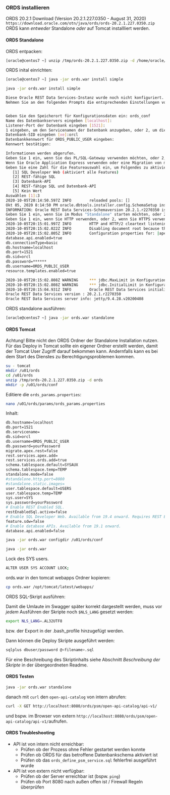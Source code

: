 ### <a name='ords'></a> ORDS installieren 

ORDS 20.2.1 Download (Version 20.2.1.227.0350 - August 31, 2020) `https://download.oracle.com/otn/java/ords/ords-20.2.1.227.0350.zip`
ORDS kann *entweder* Standalone *oder* auf Tomcat installliert werden.

#### <a name='ords-setup'></a> ORDS Standalone

ORDS entpacken:

```bash
[oracle@centos7 ~] unzip /tmp/ords-20.2.1.227.0350.zip -d /home/oracle/ords
```

ORDS inital einrichten:

```bash
[oracle@centos7 ~] java -jar ords.war install simple
```
```bash
java -jar ords.war install simple
```
```bash
Diese Oracle REST Data Services-Instanz wurde noch nicht konfiguriert.
Nehmen Sie an den folgenden Prompts die entsprechenden Einstellungen vor


Geben Sie den Speicherort für Konfigurationsdaten ein: ords_conf
Name des Datenbankservers eingeben [localhost]:
Listener-Port der Datenbank eingeben [1521]:
1 eingeben, um den Servicenamen der Datenbank anzugeben, oder 2, um die Datenbank-SID anzugeben [1]:2
Datenbank-SID eingeben [xe]:orcl
Datenbankkennwort für ORDS_PUBLIC_USER eingeben:
Kennwort bestätigen:

Informationen werden abgerufen.
Geben Sie 1 ein, wenn Sie das PL/SQL-Gateway verwenden möchten, oder 2, um diesen Schritt zu überspringen.
Wenn Sie Oracle Application Express verwenden oder eine Migration von mod_plsql durchführen, müssen Sie 1 eingeben [1]:2
Geben Sie eine Zahl für die Featureauswahl ein, um Folgendes zu aktivieren:
   [1] SQL Developer Web (aktiviert alle Features)
   [2] REST-fähige SQL
   [3] Datenbank-API
   [4] REST-fähige SQL und Datenbank-API
   [5] Kein Wert
Auswählen [1]:3
2020-10-05T20:14:50.597Z INFO        reloaded pools: []
Okt 05, 2020 8:14:50 PM oracle.dbtools.installer.config.SchemaSetup install
INFORMATION: Oracle REST Data Services-Schemaversion 20.2.1.r2270350 ist installiert.
Geben Sie 1 ein, wenn Sie im Modus "Standalone" starten möchten, oder 2 zum Beenden [1]:1
Geben Sie 1 ein, wenn Sie HTTP verwenden, oder 2, wenn Sie HTTPS verwenden [1]:1
2020-10-05T20:15:01.997Z INFO        HTTP and HTTP/2 cleartext listening on host: localhost port: 8080
2020-10-05T20:15:02.022Z INFO        Disabling document root because the specified folder does not exist: /home/oracle/ords/ords_conf/ords/standalone/doc_root
2020-10-05T20:15:02.805Z INFO        Configuration properties for: |apex|pu|
database.api.enabled=true
db.connectionType=basic
db.hostname=localhost
db.port=1521
db.sid=orcl
db.password=******
db.username=ORDS_PUBLIC_USER
resource.templates.enabled=true

2020-10-05T20:15:02.808Z WARNING     *** jdbc.MaxLimit in Konfiguration |apex|pu| verwendet einen Wert von 10. Diese Einstellung ist für eine Production-Umgebung möglicherweise nicht groß genug ***
2020-10-05T20:15:02.808Z WARNING     *** jdbc.InitialLimit in Konfiguration |apex|pu| verwendet einen Wert von 3. Diese Einstellung ist für eine Production-Umgebung möglicherweise nicht groß genug ***
2020-10-05T20:15:04.931Z INFO        Oracle REST Data Services initialized
Oracle REST Data Services version : 20.2.1.r2270350
Oracle REST Data Services server info: jetty/9.4.28.v20200408
```

ORDS standalone ausführen:

```bash
[oracle@centos7 ~] java -jar ords.war standalone
```

#### <a name='ords-setup-tc9'></a> ORDS Tomcat

Achtung! Bitte nicht den ORDS Ordner der Standalone Installation nutzen.
Für das Deploy in Tomcat sollte ein eigener Ordner erstellt werden, damit der Tomcat User Zugriff darauf bekommen kann.
Andernfalls kann es bei dem Start des Dienstes zu Berechtigungsproblemen kommen.

```bash
su - tomcat
mkdir /u01/ords
cd /u01/ords
unzip /tmp/ords-20.2.1.227.0350.zip -d ords
mkdir -p /u01/ords/conf
```

Editiere die `ords_params.properties`:

```bash
nano /u01/ords/params/ords_params.properties
```

Inhalt:

```bash
db.hostname=localhost
db.port=1521
db.servicename=
db.sid=orcl
db.username=ORDS_PUBLIC_USER
db.password=yourPassword
migrate.apex.rest=false
rest.services.apex.add=
rest.services.ords.add=true
schema.tablespace.default=SYSAUX
schema.tablespace.temp=TEMP
standalone.mode=false
#standalone.http.port=8080
#standalone.static.images=
user.tablespace.default=USERS
user.tablespace.temp=TEMP
sys.user=SYS
sys.password=yourPassword
# Enable REST Enabled SQL.
restEnabledSql.active=false
# Enable SQL Developer Web. Available from 19.4 onward. Requires REST Enabled SQL.
feature.sdw=false
# Enable database APIs. Available from 19.1 onward.
database.api.enabled=false
```

```bash
java -jar ords.war configdir /u01/ords/conf
```

```bash
java -jar ords.war
```

Lock des SYS users.

```bash
ALTER USER SYS ACCOUNT LOCK;
```
ords.war in den tomcat webapps Ordner kopieren:

```bash
cp ords.war /opt/tomcat/latest/webapps/
```

ORDS SQL-Skript ausführen:

Damit die Umlaute im Swagger später korrekt dargestellt werden, muss vor *jedem* Ausführen der Skripte noch `$NLS_LANG` gesetzt werden:

```bash
export NLS_LANG=.AL32UTF8
```
bzw. der Export in der .bash_profile hinzugefügt werden.

Dann können die Deploy Skripte ausgeführt werden:

```bash
sqlplus dbuser/password @<filename>.sql
```

Für eine Beschreibung des Skriptinhalts siehe Abschnitt *Beschreibung der Skripte* in der übergeordneten Readme.

#### <a name="ords-testen"></a> ORDS Testen 

```bash
java -jar ords.war standalone
```

danach  mit `curl` den `open-api-catalog` von intern abrufen:

```bash
curl -X GET http://localhost:8080/ords/psm/open-api-catalog/api-v1/
```

und bspw. im Browser von extern `http://localhost:8080/ords/psm/open-api-catalog/api-v1/`aufrufen.


#### <a name="ords-troubleshooting"></a> ORDS Troubleshooting 

- API ist von intern nicht erreichbar:
  - Prüfen ob der Prozess ohne Fehler gestartet werden konnte
  - Prüfen ob ORDS für das betroffene Datenbankschema aktiviert ist
  - Prüfen ob das `ords_define_psm_service.sql` fehlerfrei ausgeführt wurde
- API ist von extern nicht verfügbar:
  - Prüfen ob der Server erreichbar ist (bspw. `ping`)
  - Prüfen ob Port 8080 nach außen offen ist / Firewall Regeln überprüfen

